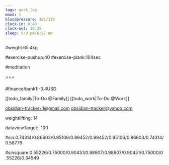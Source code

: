 ```yaml
---
tags: work_log
mood: 1
bloodpressure: 181/119
clock-in: 8:48
clock-out: 19:35
sleep: 9:9 pm/6:27 am
---
```


#weight:65.4kg

#exercise-pushup:40
#exercise-plank:104sec

#meditation

⭐⭐⭐

#finance/bank1:-3.4USD

[[todo_family|To-Do @Family]]
[[todo_work|To-Do @Work]]

obsidian-tracker+1@gmail.com
obsidian-tracker@yahoo.com

weightlifting: 14

dataviewTarget:: 100

#sin:0.74314/0.86603/0.95106/0.99452/0.99452/0.95106/0.86603/0.74314/0.58779

#sinsquare:0.55226/0.75000/0.90451/0.98907/0.98907/0.90451/0.75000/0.55226/0.34549

